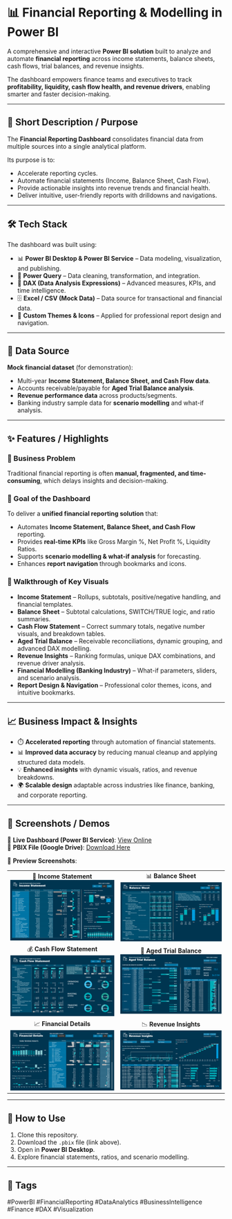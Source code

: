 # 📊 Financial Reporting & Modelling in Power BI

A comprehensive and interactive **Power BI solution** built to analyze and automate **financial reporting** across income statements, balance sheets, cash flows, trial balances, and revenue insights.

The dashboard empowers finance teams and executives to track **profitability, liquidity, cash flow health, and revenue drivers**, enabling smarter and faster decision-making.

---

## 🔎 Short Description / Purpose

The **Financial Reporting Dashboard** consolidates financial data from multiple sources into a single analytical platform.

Its purpose is to:
- Accelerate reporting cycles.
- Automate financial statements (Income, Balance Sheet, Cash Flow).
- Provide actionable insights into revenue trends and financial health.
- Deliver intuitive, user-friendly reports with drilldowns and navigations.

---

## 🛠️ Tech Stack

The dashboard was built using:

- 📊 **Power BI Desktop & Power BI Service** – Data modeling, visualization, and publishing.
- 📂 **Power Query** – Data cleaning, transformation, and integration.
- 🧮 **DAX (Data Analysis Expressions)** – Advanced measures, KPIs, and time intelligence.
- 🗄️ **Excel / CSV (Mock Data)** – Data source for transactional and financial data.
- 🎨 **Custom Themes & Icons** – Applied for professional report design and navigation.

---

## 📂 Data Source

**Mock financial dataset** (for demonstration):
- Multi-year **Income Statement, Balance Sheet, and Cash Flow data**.
- Accounts receivable/payable for **Aged Trial Balance analysis**.
- **Revenue performance data** across products/segments.
- Banking industry sample data for **scenario modelling** and what-if analysis.

---

## ✨ Features / Highlights

### 🔹 Business Problem
Traditional financial reporting is often **manual, fragmented, and time-consuming**, which delays insights and decision-making.

### 🔹 Goal of the Dashboard
To deliver a **unified financial reporting solution** that:
- Automates **Income Statement, Balance Sheet, and Cash Flow** reporting.
- Provides **real-time KPIs** like Gross Margin %, Net Profit %, Liquidity Ratios.
- Supports **scenario modelling & what-if analysis** for forecasting.
- Enhances **report navigation** through bookmarks and icons.

### 🔹 Walkthrough of Key Visuals
- **Income Statement** – Rollups, subtotals, positive/negative handling, and financial templates.
- **Balance Sheet** – Subtotal calculations, SWITCH/TRUE logic, and ratio summaries.
- **Cash Flow Statement** – Correct summary totals, negative number visuals, and breakdown tables.
- **Aged Trial Balance** – Receivable reconciliations, dynamic grouping, and advanced DAX modelling.
- **Revenue Insights** – Ranking formulas, unique DAX combinations, and revenue driver analysis.
- **Financial Modelling (Banking Industry)** – What-if parameters, sliders, and scenario analysis.
- **Report Design & Navigation** – Professional color themes, icons, and intuitive bookmarks.

---

## 📈 Business Impact & Insights

- ⏱️ **Accelerated reporting** through automation of financial statements.
- 📊 **Improved data accuracy** by reducing manual cleanup and applying structured data models.
- 💡 **Enhanced insights** with dynamic visuals, ratios, and revenue breakdowns.
- 🌍 **Scalable design** adaptable across industries like finance, banking, and corporate reporting.

---

## 📸 Screenshots / Demos

🔗 **Live Dashboard (Power BI Service)**: [View Online](https://app.powerbi.com/view?r=eyJrIjoiZWFjYTQyZmYtZjFiYS00YmViLWEwY2ItOGMxNGUxMDhjYmQwIiwidCI6ImI1MTdmYzgwLTQ2M2UtNGJhZC05YTY2LWUzNGQ4YThlYmIxMiJ9)  
📂 **PBIX File (Google Drive)**: [Download Here](https://drive.google.com/file/d/1cbX0wGq9YwDkNyScTHMzHB5oH3b4r9Cn/view?usp=drive_link)  


📸 **Preview Screenshots**:  

<table>
  <tr>
    <td align="center">
      🧾 <b>Income Statement</b><br/>
      <img src="https://github.com/pawan-rawat-uk/financial-report/blob/main/Income%20Statement.png?raw=true" width="400"/>
    </td>
    <td align="center">
      📊 <b>Balance Sheet</b><br/>
      <img src="https://github.com/pawan-rawat-uk/financial-report/blob/main/Balance%20Sheet.png?raw=true" width="400"/>
    </td>
  </tr>
  <tr>
    <td align="center">
      💰 <b>Cash Flow Statement</b><br/>
      <img src="https://github.com/pawan-rawat-uk/financial-report/blob/main/Cash%20Flow%20Statement.png?raw=true" width="400"/>
    </td>
    <td align="center">
      📑 <b>Aged Trial Balance</b><br/>
      <img src="https://github.com/pawan-rawat-uk/financial-report/blob/main/Aged%20Trial%20Balance.png?raw=true" width="400"/>
    </td>
  </tr>
  <tr>
    <td align="center">
      📈 <b>Financial Details</b><br/>
      <img src="https://github.com/pawan-rawat-uk/financial-report/blob/main/Financial%20Details.png?raw=true" width="400"/>
    </td>
    <td align="center">
      📉 <b>Revenue Insights</b><br/>
      <img src="https://github.com/pawan-rawat-uk/financial-report/blob/main/Revenue%20Insights.png?raw=true" width="400"/>
    </td>
  </tr>
</table>


---

## 🚀 How to Use

1. Clone this repository.
2. Download the `.pbix` file (link above).
3. Open in **Power BI Desktop**.
4. Explore financial statements, ratios, and scenario modelling.

---

## 🔖 Tags

#PowerBI #FinancialReporting #DataAnalytics #BusinessIntelligence #Finance #DAX #Visualization
